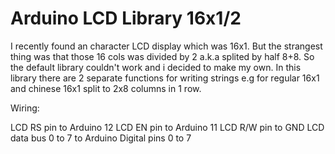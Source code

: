 # Arduino LCD Library 16x1/2
I recently found an character LCD display which was 16x1. But the strangest thing was that those 16 cols was divided by 2 a.k.a splited by half 8+8.
So the default library couldn't work and i decided to make my own. In this library there are 2 separate functions for writing strings e.g for regular 16x1 and chinese 16x1 split to 2x8 columns in 1 row.

Wiring:

LCD RS pin to Arduino 12
LCD EN pin to Arduino 11
LCD R/W pin to GND
LCD data bus 0 to 7 to Arduino Digital pins 0 to 7